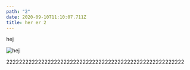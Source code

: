 ```yaml
---
path: "2"
date: 2020-09-10T11:10:07.711Z
title: her er 2
---
```



hej

![hej](/assets/schueco_skyvedoer.jpg "hej")

22222222222222222222222222222222222222222222222222222222